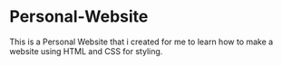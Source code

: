 # Personal-Website

This is a Personal Website that i created for me to learn how to make a website using HTML and CSS for styling.
